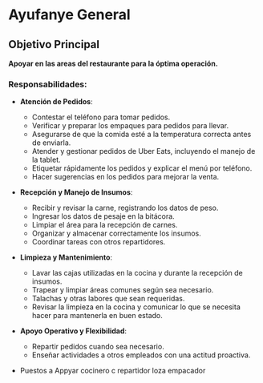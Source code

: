 # Ayufanye General

## Objetivo Principal
**Apoyar en las areas del restaurante para la óptima operación.**

### Responsabilidades:

- **Atención de Pedidos**:
  - Contestar el teléfono para tomar pedidos.
  - Verificar y preparar los empaques para pedidos para llevar.
  - Asegurarse de que la comida esté a la temperatura correcta antes de enviarla.
  - Atender y gestionar pedidos de Uber Eats, incluyendo el manejo de la tablet.
  - Etiquetar rápidamente los pedidos y explicar el menú por teléfono.
  - Hacer sugerencias en los pedidos para mejorar la venta.

- **Recepción y Manejo de Insumos**:
  - Recibir y revisar la carne, registrando los datos de peso.
  - Ingresar los datos de pesaje en la bitácora.
  - Limpiar el área para la recepción de carnes.
  - Organizar y almacenar correctamente los insumos.
  - Coordinar tareas con otros repartidores.

- **Limpieza y Mantenimiento**:
  - Lavar las cajas utilizadas en la cocina y durante la recepción de insumos.
  - Trapear y limpiar áreas comunes según sea necesario.
  - Talachas y otras labores que sean requeridas.
  - Revisar la limpieza en la cocina y comunicar lo que se necesita hacer para mantenerla en buen estado.

- **Apoyo Operativo y Flexibilidad**:
  - Repartir pedidos cuando sea necesario.
  - Enseñar actividades a otros empleados con una actitud proactiva.
- Puestos a Appyar
cocinero c
repartidor 
loza 
empacador
